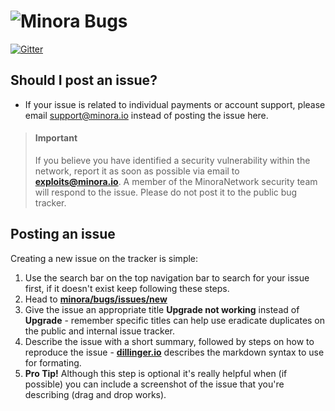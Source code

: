 # <img alt="Minora Bugs" src="https://i.imgur.com/4M7TIwe.png" />

[![Gitter](https://badges.gitter.im/Join%20Chat.svg)](https://gitter.im/minora/bugs?utm_source=badge&utm_medium=badge&utm_campaign=pr-badge&utm_content=badge)

## Should I post an issue?
* If your issue is related to individual payments or account support, please email support@minora.io instead of posting the issue here.

> #### **Important**
> If you believe you have identified a security vulnerability within the network, report it as soon as possible via email to **exploits@minora.io**.
> A member of the MinoraNetwork security team will respond to the issue.
> Please do not post it to the public bug tracker.

## Posting an issue
Creating a new issue on the tracker is simple:

1. Use the search bar on the top navigation bar to search for your issue first, if it doesn't exist keep following these steps.
2. Head to **[minora/bugs/issues/new](https://github.com/minora/bugs/issues/new)**
3. Give the issue an appropriate title __Upgrade not working__ instead of __Upgrade__ - remember specific titles can help use eradicate duplicates on the public and internal issue tracker.
4. Describe the issue with a short summary, followed by steps on how to reproduce the issue - **[dillinger.io](http://dillinger.io/)** describes the markdown syntax to use for formating.
5. __Pro Tip!__ Although this step is optional it's really helpful when (if possible) you can include a screenshot of the issue that you're describing (drag and drop works).
